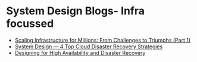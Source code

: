 # System Design Blogs- Infra focussed

- [Scaling Infrastructure for Millions: From Challenges to Triumphs (Part 1)](https://blog.hotstar.com/scaling-infrastructure-for-millions-from-challenges-to-triumphs-part-1-6099141a99ef)
- [System Design — 4 Top Cloud Disaster Recovery Strategies](https://medium.com/@maheshsaini.sec/system-design-4-top-cloud-disaster-recovery-strategies-e91750d6c93d)
- [Designing for High Availability and Disaster Recovery](https://medium.com/@dave-patten/designing-for-high-availability-and-disaster-recovery-fdf52f4031d1)